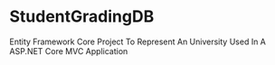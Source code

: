 # StudentGradingDB
Entity Framework Core Project To Represent An University Used In A ASP.NET Core MVC Application 
